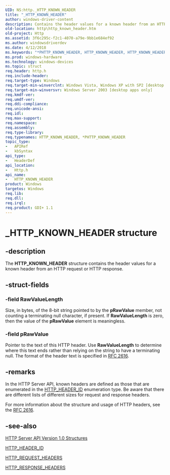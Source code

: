 ```yaml
---
UID: NS:http._HTTP_KNOWN_HEADER
title: "_HTTP_KNOWN_HEADER"
author: windows-driver-content
description: Contains the header values for a known header from an HTTP request or HTTP response.
old-location: http\http_known_header.htm
old-project: Http
ms.assetid: 3f6c295c-f2c1-4070-a79e-9bb1e684ef92
ms.author: windowsdriverdev
ms.date: 4/12/2018
ms.keywords: "*PHTTP_KNOWN_HEADER, HTTP_KNOWN_HEADER, HTTP_KNOWN_HEADER structure [HTTP], PHTTP_KNOWN_HEADER, PHTTP_KNOWN_HEADER structure pointer [HTTP], _HTTP_KNOWN_HEADER, _http_http_known_header, http.http_known_header, http/HTTP_KNOWN_HEADER, http/PHTTP_KNOWN_HEADER"
ms.prod: windows-hardware
ms.technology: windows-devices
ms.topic: struct
req.header: http.h
req.include-header: 
req.target-type: Windows
req.target-min-winverclnt: Windows Vista, Windows XP with SP2 [desktop apps only]
req.target-min-winversvr: Windows Server 2003 [desktop apps only]
req.kmdf-ver: 
req.umdf-ver: 
req.ddi-compliance: 
req.unicode-ansi: 
req.idl: 
req.max-support: 
req.namespace: 
req.assembly: 
req.type-library: 
req.typenames: HTTP_KNOWN_HEADER, *PHTTP_KNOWN_HEADER
topic_type:
-	APIRef
-	kbSyntax
api_type:
-	HeaderDef
api_location:
-	Http.h
api_name:
-	HTTP_KNOWN_HEADER
product: Windows
targetos: Windows
req.lib: 
req.dll: 
req.irql: 
req.product: GDI+ 1.1
---
```


# _HTTP_KNOWN_HEADER structure


## -description


The 
<b>HTTP_KNOWN_HEADER</b> structure contains the header values for a known header from an HTTP request or HTTP response.


## -struct-fields




### -field RawValueLength

Size, in bytes,  of the 8-bit string pointed to by the <b>pRawValue</b> member, not counting a terminating null character, if present. If <b>RawValueLength</b> is zero, then the value of the <b>pRawValue</b> element is meaningless.


### -field pRawValue

Pointer to the text of this HTTP header. Use <b>RawValueLength</b> to determine where this text ends rather than relying on the string to have a terminating null. The format of the header text is specified in 
<a href="Http://go.microsoft.com/fwlink/p/?linkid=84048">RFC 2616</a>.


## -remarks



In the HTTP Server API, known headers are defined as those that are enumerated in the 
<a href="https://msdn.microsoft.com/6c4ccaf0-2a9f-43fe-9f35-cda1dd1fbbdc">HTTP_HEADER_ID</a> enumeration type. Be aware that there are different lists of different sizes for request and response headers.

For more information about the structure and usage of HTTP headers, see the 
<a href="Http://go.microsoft.com/fwlink/p/?linkid=84048">RFC 2616</a>.




## -see-also




<a href="https://msdn.microsoft.com/e38f7a05-f966-4853-be3b-5cdbf224719e">HTTP Server API Version 1.0 Structures</a>



<a href="https://msdn.microsoft.com/6c4ccaf0-2a9f-43fe-9f35-cda1dd1fbbdc">HTTP_HEADER_ID</a>



<a href="https://msdn.microsoft.com/a87b9c9c-cba1-4453-a300-7af35da944c9">HTTP_REQUEST_HEADERS</a>



<a href="https://msdn.microsoft.com/e783c27e-d215-4f6d-a080-92d915a7fc33">HTTP_RESPONSE_HEADERS</a>
 

 

